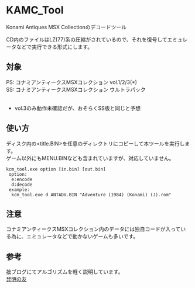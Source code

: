 # KAMC_Tool
Konami Antiques MSX Collectionのデコードツール  

CD内のファイルはLZ(77)系の圧縮がされているので、それを復号してエミュレータなどで実行できる形式にします。

## 対象
PS: コナミアンティークスMSXコレクション vol.1/2/3(*)  
SS: コナミアンティークスMSXコレクション ウルトラパック  
<br>
* vol.3のみ動作未確認だが、おそらくSS版と同じと予想  

## 使い方
ディスク内の<title.BIN>を任意のディレクトリにコピーして本ツールを実行します。  
ゲーム以外にもMENU.BINなども含まれていますが、対応していません。

```
kcm_tool.exe option [in.bin] [out.bin]
 option:
  e:encode
  d:decode
 example:
  kcm_tool.exe d ANTADV.BIN "Adventure (1984) (Konami) (J).rom"
```

## 注意
コナミアンティークスMSXコレクション内のデータには独自コードが入っている為に、エミュレータなどで動かないゲームも多いです。

## 参考
拙ブログにてアルゴリズムを軽く説明しています。<br>
[発明の友](http://blog.livedoor.jp/scrap_a/archives/32546146.html)
